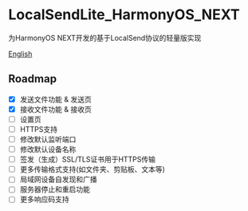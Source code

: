 # LocalSendLite_HarmonyOS_NEXT
为HarmonyOS NEXT开发的基于LocalSend协议的轻量版实现

[English](./README.md)
## Roadmap
- [x] 发送文件功能 & 发送页
- [x] 接收文件功能 & 接收页
- [ ] 设置页
- [ ] HTTPS支持
- [ ] 修改默认监听端口
- [ ] 修改默认设备名称
- [ ] 签发（生成）SSL/TLS证书用于HTTPS传输
- [ ] 更多传输格式支持(如文件夹、剪贴板、文本等)
- [ ] 局域网设备自发现和广播
- [ ] 服务器停止和重启功能
- [ ] 更多响应码支持